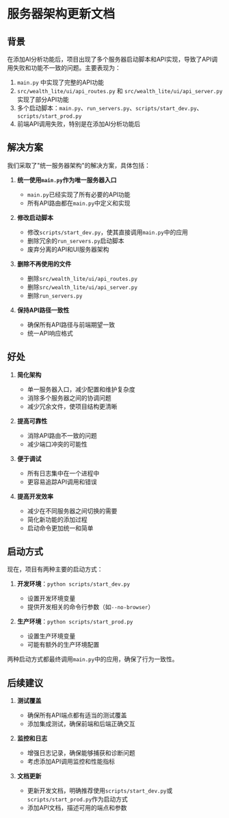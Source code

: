 # 服务器架构更新文档

## 背景

在添加AI分析功能后，项目出现了多个服务器启动脚本和API实现，导致了API调用失败和功能不一致的问题。主要表现为：

1. `main.py` 中实现了完整的API功能
2. `src/wealth_lite/ui/api_routes.py` 和 `src/wealth_lite/ui/api_server.py` 实现了部分API功能
3. 多个启动脚本：`main.py`、`run_servers.py`、`scripts/start_dev.py`、`scripts/start_prod.py`
4. 前端API调用失败，特别是在添加AI分析功能后

## 解决方案

我们采取了"统一服务器架构"的解决方案，具体包括：

1. **统一使用`main.py`作为唯一服务器入口**
   - `main.py`已经实现了所有必要的API功能
   - 所有API路由都在`main.py`中定义和实现

2. **修改启动脚本**
   - 修改`scripts/start_dev.py`，使其直接调用`main.py`中的应用
   - 删除冗余的`run_servers.py`启动脚本
   - 废弃分离的API和UI服务器架构

3. **删除不再使用的文件**
   - 删除`src/wealth_lite/ui/api_routes.py`
   - 删除`src/wealth_lite/ui/api_server.py`
   - 删除`run_servers.py`

4. **保持API路径一致性**
   - 确保所有API路径与前端期望一致
   - 统一API响应格式

## 好处

1. **简化架构**
   - 单一服务器入口，减少配置和维护复杂度
   - 消除多个服务器之间的协调问题
   - 减少冗余文件，使项目结构更清晰

2. **提高可靠性**
   - 消除API路由不一致的问题
   - 减少端口冲突的可能性

3. **便于调试**
   - 所有日志集中在一个进程中
   - 更容易追踪API调用和错误

4. **提高开发效率**
   - 减少在不同服务器之间切换的需要
   - 简化新功能的添加过程
   - 启动命令更加统一和简单

## 启动方式

现在，项目有两种主要的启动方式：

1. **开发环境**：`python scripts/start_dev.py`
   - 设置开发环境变量
   - 提供开发相关的命令行参数（如`--no-browser`）

2. **生产环境**：`python scripts/start_prod.py`
   - 设置生产环境变量
   - 可能有额外的生产环境配置

两种启动方式都最终调用`main.py`中的应用，确保了行为一致性。

## 后续建议

1. **测试覆盖**
   - 确保所有API端点都有适当的测试覆盖
   - 添加集成测试，确保前端和后端正确交互

2. **监控和日志**
   - 增强日志记录，确保能够捕获和诊断问题
   - 考虑添加API调用监控和性能指标

3. **文档更新**
   - 更新开发文档，明确推荐使用`scripts/start_dev.py`或`scripts/start_prod.py`作为启动方式
   - 添加API文档，描述可用的端点和参数 